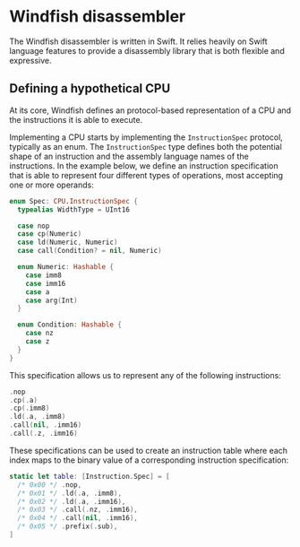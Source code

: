 # Windfish disassembler

The Windfish disassembler is written in Swift. It relies heavily on Swift language features to provide a disassembly library that is
both flexible and expressive.

## Defining a hypothetical CPU

At its core, Windfish defines an protocol-based representation of a CPU and the instructions it is able to execute.

Implementing a CPU starts by implementing the `InstructionSpec` protocol, typically as an enum. The `InstructionSpec` type defines both the potential shape of an instruction and the assembly language names of the instructions. In the example below, we define an instruction specification that is able to represent four different types of operations, most accepting one or more operands:

```swift
enum Spec: CPU.InstructionSpec {
  typealias WidthType = UInt16

  case nop
  case cp(Numeric)
  case ld(Numeric, Numeric)
  case call(Condition? = nil, Numeric)

  enum Numeric: Hashable {
    case imm8
    case imm16
    case a
    case arg(Int)
  }

  enum Condition: Hashable {
    case nz
    case z
  }
}
```

This specification allows us to represent any of the following instructions:

```swift
.nop
.cp(.a)
.cp(.imm8)
.ld(.a, .imm8)
.call(nil, .imm16)
.call(.z, .imm16)
```

These specifications can be used to create an instruction table where each index maps to the binary value of a corresponding instruction specification:

```swift
static let table: [Instruction.Spec] = [
  /* 0x00 */ .nop,
  /* 0x01 */ .ld(.a, .imm8),
  /* 0x02 */ .ld(.a, .imm16),
  /* 0x03 */ .call(.nz, .imm16),
  /* 0x04 */ .call(nil, .imm16),
  /* 0x05 */ .prefix(.sub),
]
```
